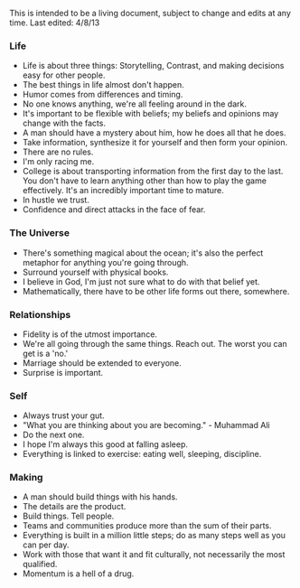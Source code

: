 This is intended to be a living document, subject to change and edits at any time.
Last edited: 4/8/13

### Life
* Life is about three things: Storytelling, Contrast, and making decisions easy for other people.
* The best things in life almost don't happen.
* Humor comes from differences and timing.
* No one knows anything, we're all feeling around in the dark.
* It's important to be flexible with beliefs; my beliefs and opinions may change with the facts.
* A man should have a mystery about him, how he does all that he does.
* Take information, synthesize it for yourself and then form your opinion.
* There are no rules.
* I'm only racing me.
* College is about transporting information from the first day to the last. You don't have to learn anything other than how to play the game effectively. It's an incredibly important time to mature.
* In hustle we trust.
* Confidence and direct attacks in the face of fear.

### The Universe
* There's something magical about the ocean; it's also the perfect metaphor for anything you're going through.
* Surround yourself with physical books.
* I believe in God, I'm just not sure what to do with that belief yet.
* Mathematically, there have to be other life forms out there, somewhere.


### Relationships
* Fidelity is of the utmost importance.
* We're all going through the same things. Reach out. The worst you can get is a 'no.'
* Marriage should be extended to everyone.
* Surprise is important.


### Self
* Always trust your gut.
* "What you are thinking about you are becoming." - Muhammad Ali
* Do the next one.
* I hope I'm always this good at falling asleep.
* Everything is linked to exercise: eating well, sleeping, discipline.


### Making
* A man should build things with his hands.
* The details are the product.
* Build things. Tell people.
* Teams and communities produce more than the sum of their parts.
* Everything is built in a million little steps; do as many steps well as you can per day.
* Work with those that want it and fit culturally, not necessarily the most qualified.
* Momentum is a hell of a drug.
